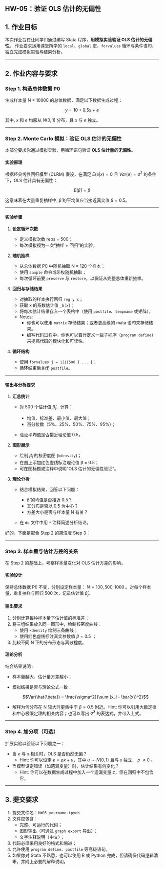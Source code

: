 ## HW-05：验证 OLS 估计的无偏性

## 1. 作业目标

本次作业旨在让同学们通过编写 Stata 程序，**用模拟实验验证 OLS 估计的无偏性**。
作业要求运用课堂所学的 `local`、`global` 宏、`forvalues` 循环与条件语句，独立完成模拟实验与结果分析。

---

## 2. 作业内容与要求

### Step 1. 构造总体数据 P0

生成样本量 N = 10000 的总体数据，满足以下数据生成过程：

$$y = 10 + 0.5x +e $$

其中, $x$ 和 $e$ 均服从 $N(0, 1)$ 分布，且 $x$ 与 $e$ 独立。

---

### Step 2. Monte Carlo 模拟：验证 OLS 估计的无偏性

本部分要求你通过模拟实验，用循环语句验证 **OLS 估计量的无偏性**。

#### 实验原理

根据经典线性回归模型 (CLRM) 假设，在满足 $E(e|x)=0$ 且 $Var(e)=\sigma^2$ 的条件下，OLS 估计具有无偏性：

$$
E(\hat{\beta}) = \beta
$$

这意味着在大量重复抽样中, $\hat{\beta}$ 的平均值应当接近真实值 $\beta=0.5$。

---

#### 实验步骤

1. **设定循环次数**

   * 定义模拟次数 reps = 500；
   * 每次模拟视为一次“抽样 + 回归”的实验。

2. **随机抽样**

   * 从总体数据 P0 中随机抽取 N = 120 个样本；
   * 使用 `sample` 命令或带权随机抽取；
   * 每次循环前要 `preserve` 与 `restore`，以保证从完整总体重新抽样。

3. **回归与存储结果**

   * 对抽取的样本执行回归 `reg y x`；
   * 获取 x 的系数估计值 `_b[x]`；
   * 将每次估计结果存入一个表格中（使用 `postfile`、`tempname` 或矩阵）。
   * Notes: 
     * 你也可以使用 `matrix` 存储结果；或者更高级的 mata 语句来存储结果。
     * 编写代码过程中，你也可以自行定义一些子程序（`program define`）来提高代码的模块化和可读性。

4. **循环结构**

   * 使用 `forvalues j = 1(1)500 { ... }`；
   * 循环结束后关闭 `postfile`。

---

#### 输出与分析要求

1. **汇总统计**

   * 对 500 个估计值 ${\hat{\beta}_j}$，计算：

     * 均值、标准差、最小值、最大值；
     * 百分位数（5%、25%、50%、75%、95%）；
   * 验证平均值是否接近理论值 0.5。

2. **图形展示**

   * 绘制 $\hat{\beta}_j$ 的核密度图 (`kdensity`)；
   * 在图上添加红色虚线标注理论值 β = 0.5；
   * 可在图标题或注释中说明“OLS 估计的无偏性验证”。

3. **理论分析**

   * 结合模拟结果，回答以下问题：

     * $\hat{\beta}$ 的均值是否接近 0.5？
     * 其分布是否以 0.5 为中心？
     * 方差大小是否与样本量 N 有关？
   * 在 `do` 文件中用 `*` 注释简述分析结论。

好的，下面是配合 Step 2 的简洁版 Step 3：

---

### Step 3. 样本量与估计方差的关系

在 Step 2 的基础上，考察样本量变化对 OLS 估计方差的影响。

#### 实验设计

保持总体数据 P0 不变，分别设定样本量： $N = 100, 500, 1000$ 。对每个样本量，重复抽样与回归 500 次，记录估计值 $\hat{\beta}_j$。

#### 输出要求

1. 分别计算每种样本量下估计值的标准差；
2. 将三组结果放入同一图形中，绘制核密度曲线：
   * 使用 `kdensity` 绘制三条曲线；
   * 使用红色虚线标注真实参数值 $\beta = 0.5$ ；
3. 比较不同 N 下的分布形态与离散程度。

#### 理论分析

结合结果说明：

* 样本量越大，估计量方差越小；
* 模拟结果是否与理论公式一致：
  
  $$Var(\hat{\beta}) = \frac{\sigma^2}{\sum (x_i - \bar{x})^2}$$

* 解释为何分布在 N 较大时更集中于 $\beta = 0.5$ 附近。Hint: 你可以引用大数定律和中心极限定理的相关内容；也可以写出 $\hat{\sigma}^2$ 的表达式，并带入上式。



---

### Step 4. 加分项（可选）

扩展实验以验证以下问题之一：

* 当 $e$ 与 $x$ 相关时，OLS 是否仍然无偏？
  * Hint: 你可以设定 $e = \rho x + u$，其中 $u \sim N(0,1)$ 且与 $x$ 独立， $\rho$ $\neq 0$ 。
* 当模型设定错误（如遗漏变量）时，估计结果有何变化？
  * Hint: 你可以在数据生成过程中加入一个遗漏变量 $z$，但在回归中不包含它。

---

## 3. 提交要求

1. 提交文件名：`HW05_yourname.ipynb`
2. 文件应包含：
   * 完整、可运行的代码；
   * 图形输出（可通过 `graph export` 导出）；
   * 文字注释说明（中文）；
3. 代码必须采用良好的格式和缩进；
4. 允许使用 `program define`、`postfile` 等高级语句。
5. 如果你对 Stata 不熟悉，也可以使用 R 或 Python 完成，但请确保代码逻辑清晰，并附上必要的解释说明。


